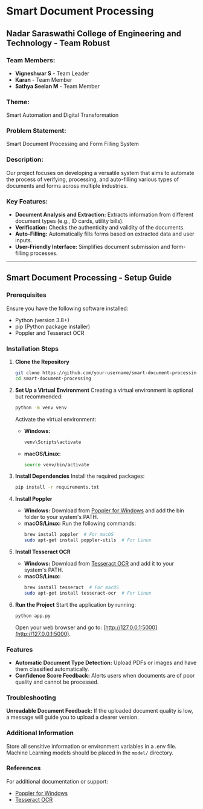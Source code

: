 
# Smart Document Processing

## Nadar Saraswathi College of Engineering and Technology - Team Robust

### Team Members:
- **Vigneshwar S** - Team Leader
- **Karan** - Team Member
- **Sathya Seelan M** - Team Member

### Theme:
Smart Automation and Digital Transformation

### Problem Statement:
Smart Document Processing and Form Filling System

### Description:
Our project focuses on developing a versatile system that aims to automate the process of verifying, processing, and auto-filling various types of documents and forms across multiple industries.

### Key Features:
- **Document Analysis and Extraction:** Extracts information from different document types (e.g., ID cards, utility bills).
- **Verification:** Checks the authenticity and validity of the documents.
- **Auto-Filling:** Automatically fills forms based on extracted data and user inputs.
- **User-Friendly Interface:** Simplifies document submission and form-filling processes.

---

## Smart Document Processing - Setup Guide

### Prerequisites
Ensure you have the following software installed:
- Python (version 3.8+)
- pip (Python package installer)
- Poppler and Tesseract OCR

### Installation Steps
1. **Clone the Repository**
   ```bash
   git clone https://github.com/your-username/smart-document-processing.git
   cd smart-document-processing
   ```

2. **Set Up a Virtual Environment**
   Creating a virtual environment is optional but recommended:
   ```bash
   python -m venv venv
   ```
   Activate the virtual environment:
   - **Windows:**
     ```bash
     venv\Scripts\activate
     ```
   - **macOS/Linux:**
     ```bash
     source venv/bin/activate
     ```

3. **Install Dependencies**
   Install the required packages:
   ```bash
   pip install -r requirements.txt
   ```

4. **Install Poppler**
   - **Windows:** Download from [Poppler for Windows](http://blog.alivate.com.au/poppler-windows/) and add the bin folder to your system's PATH.
   - **macOS/Linux:** Run the following commands:
     ```bash
     brew install poppler  # For macOS
     sudo apt-get install poppler-utils  # For Linux
     ```

5. **Install Tesseract OCR**
   - **Windows:** Download from [Tesseract OCR](https://github.com/tesseract-ocr/tesseract) and add it to your system's PATH.
   - **macOS/Linux:**
     ```bash
     brew install tesseract  # For macOS
     sudo apt-get install tesseract-ocr  # For Linux
     ```

6. **Run the Project**
   Start the application by running:
   ```bash
   python app.py
   ```
   Open your web browser and go to: [http://127.0.0.1:5000](http://127.0.0.1:5000).

### Features
- **Automatic Document Type Detection:** Upload PDFs or images and have them classified automatically.
- **Confidence Score Feedback:** Alerts users when documents are of poor quality and cannot be processed.

### Troubleshooting
**Unreadable Document Feedback:** If the uploaded document quality is low, a message will guide you to upload a clearer version.

### Additional Information
Store all sensitive information or environment variables in a .env file. Machine Learning models should be placed in the `model/` directory.

### References
For additional documentation or support:
- [Poppler for Windows](http://blog.alivate.com.au/poppler-windows/)
- [Tesseract OCR](https://github.com/tesseract-ocr/tesseract)
